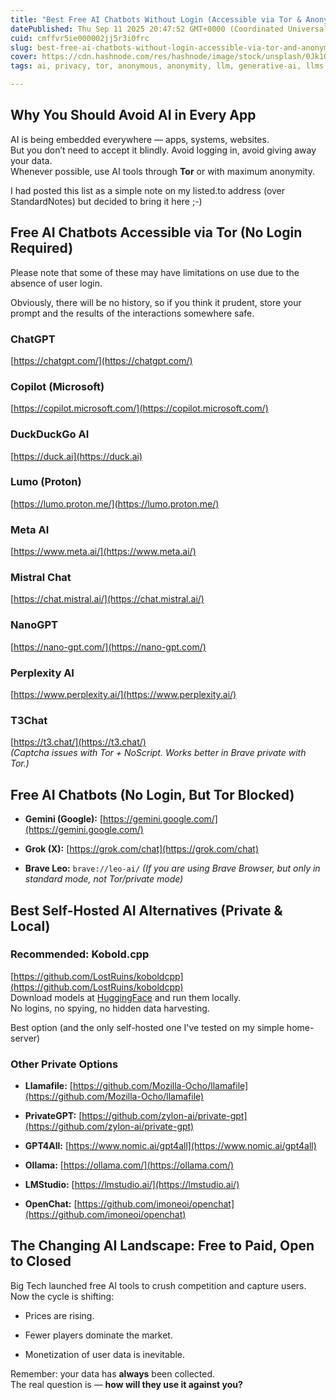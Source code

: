 ```yaml
---
title: "Best Free AI Chatbots Without Login (Accessible via Tor & Anonymous Use)"
datePublished: Thu Sep 11 2025 20:47:52 GMT+0000 (Coordinated Universal Time)
cuid: cmffvr5ie000002jj5r3i0frc
slug: best-free-ai-chatbots-without-login-accessible-via-tor-and-anonymous-use
cover: https://cdn.hashnode.com/res/hashnode/image/stock/unsplash/0Jk1QCGMz5o/upload/367b758a12730e4b7178568585dcb4a1.jpeg
tags: ai, privacy, tor, anonymous, anonymity, llm, generative-ai, llms

---
```


## Why You Should Avoid AI in Every App

AI is being embedded everywhere — apps, systems, websites.  
But you don’t need to accept it blindly. Avoid logging in, avoid giving away your data.  
Whenever possible, use AI tools through **Tor** or with maximum anonymity.

I had posted this list as a simple note on my listed.to address (over StandardNotes) but decided to bring it here ;-)

## Free AI Chatbots Accessible via Tor (No Login Required)

Please note that some of these may have limitations on use due to the absence of user login.

Obviously, there will be no history, so if you think it prudent, store your prompt and the results of the interactions somewhere safe.

### ChatGPT

[https://chatgpt.com/](https://chatgpt.com/)

### Copilot (Microsoft)

[https://copilot.microsoft.com/](https://copilot.microsoft.com/)

### DuckDuckGo AI

[https://duck.ai](https://duck.ai)

### Lumo (Proton)

[https://lumo.proton.me/](https://lumo.proton.me/)

### Meta AI

[https://www.meta.ai/](https://www.meta.ai/)

### Mistral Chat

[https://chat.mistral.ai/](https://chat.mistral.ai/)

### NanoGPT

[https://nano-gpt.com/](https://nano-gpt.com/)

### Perplexity AI

[https://www.perplexity.ai/](https://www.perplexity.ai/)

### T3Chat

[https://t3.chat/](https://t3.chat/)  
*(Captcha issues with Tor + NoScript. Works better in Brave private with Tor.)*

## Free AI Chatbots (No Login, But Tor Blocked)

* **Gemini (Google):** [https://gemini.google.com/](https://gemini.google.com/)
    
* **Grok (X):** [https://grok.com/chat](https://grok.com/chat)
    
* **Brave Leo:** `brave://leo-ai/` *(If you are using Brave Browser, but only in standard mode, not Tor/private mode)*
    

## Best Self-Hosted AI Alternatives (Private & Local)

### Recommended: Kobold.cpp

[https://github.com/LostRuins/koboldcpp](https://github.com/LostRuins/koboldcpp)  
Download models at [HuggingFace](https://huggingface.co/) and run them locally.  
No logins, no spying, no hidden data harvesting.

Best option (and the only self-hosted one I've tested on my simple home-server)

### Other Private Options

* **Llamafile:** [https://github.com/Mozilla-Ocho/llamafile](https://github.com/Mozilla-Ocho/llamafile)
    
* **PrivateGPT:** [https://github.com/zylon-ai/private-gpt](https://github.com/zylon-ai/private-gpt)
    
* **GPT4All:** [https://www.nomic.ai/gpt4all](https://www.nomic.ai/gpt4all)
    
* **Ollama:** [https://ollama.com/](https://ollama.com/)
    
* **LMStudio:** [https://lmstudio.ai/](https://lmstudio.ai/)
    
* **OpenChat:** [https://github.com/imoneoi/openchat](https://github.com/imoneoi/openchat)
    

## The Changing AI Landscape: Free to Paid, Open to Closed

Big Tech launched free AI tools to crush competition and capture users.  
Now the cycle is shifting:

* Prices are rising.
    
* Fewer players dominate the market.
    
* Monetization of user data is inevitable.
    

Remember: your data has **always** been collected.  
The real question is — **how will they use it against you?**